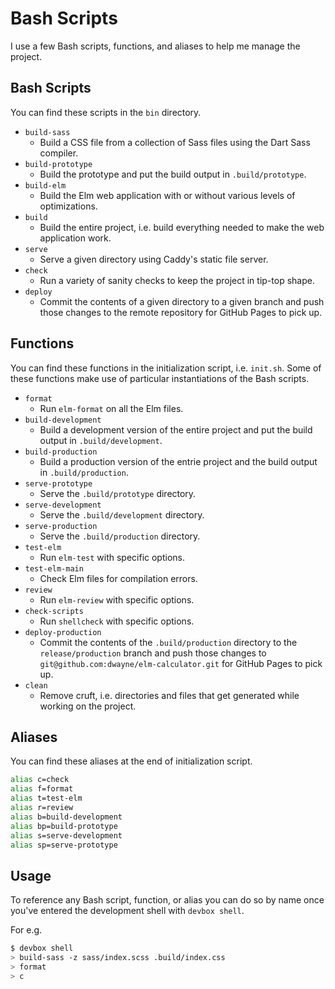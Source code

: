# Bash Scripts

I use a few Bash scripts, functions, and aliases to help me manage the project.

## Bash Scripts

You can find these scripts in the `bin` directory.

- `build-sass`
  - Build a CSS file from a collection of Sass files using the Dart Sass compiler.
- `build-prototype`
  - Build the prototype and put the build output in `.build/prototype`.
- `build-elm`
  - Build the Elm web application with or without various levels of optimizations.
- `build`
  - Build the entire project, i.e. build everything needed to make the web application work.
- `serve`
  - Serve a given directory using Caddy's static file server.
- `check`
  - Run a variety of sanity checks to keep the project in tip-top shape.
- `deploy`
  - Commit the contents of a given directory to a given branch and push those changes to the remote repository for GitHub Pages to pick up.

## Functions

You can find these functions in the initialization script, i.e. `init.sh`. Some of these functions make use of particular instantiations of the Bash scripts.

- `format`
  - Run `elm-format` on all the Elm files.
- `build-development`
  - Build a development version of the entire project and put the build output in `.build/development`.
- `build-production`
  - Build a production version of the entrie project and the build output in `.build/production`.
- `serve-prototype`
  - Serve the `.build/prototype` directory.
- `serve-development`
  - Serve the `.build/development` directory.
- `serve-production`
  - Serve the `.build/production` directory.
- `test-elm`
  - Run `elm-test` with specific options.
- `test-elm-main`
  - Check Elm files for compilation errors.
- `review`
  - Run `elm-review` with specific options.
- `check-scripts`
  - Run `shellcheck` with specific options.
- `deploy-production`
  - Commit the contents of the `.build/production` directory to the `release/production` branch and push those changes to `git@github.com:dwayne/elm-calculator.git` for GitHub Pages to pick up.
- `clean`
  - Remove cruft, i.e. directories and files that get generated while working on the project.

## Aliases

You can find these aliases at the end of initialization script.

```bash
alias c=check
alias f=format
alias t=test-elm
alias r=review
alias b=build-development
alias bp=build-prototype
alias s=serve-development
alias sp=serve-prototype
```

## Usage

To reference any Bash script, function, or alias you can do so by name once you've entered the development shell with `devbox shell`.

For e.g.

```bash
$ devbox shell
> build-sass -z sass/index.scss .build/index.css
> format
> c
```
